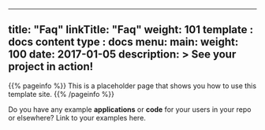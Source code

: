 
---
title: "Faq"
linkTitle: "Faq"
weight: 101
template : docs
content type : docs
menu:
  main:
    weight: 100
date: 2017-01-05
description: >
  See your project in action!
---

{{% pageinfo %}}
This is a placeholder page that shows you how to use this template site.
{{% /pageinfo %}}

Do you have any example **applications** or **code** for your users in your repo or elsewhere? Link to your examples here.


